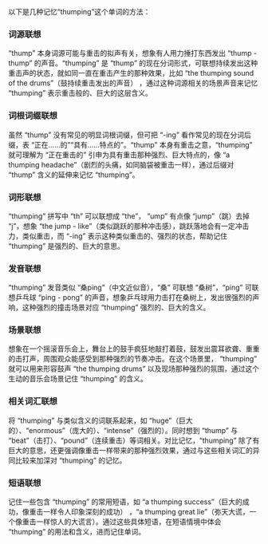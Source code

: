 以下是几种记忆“thumping”这个单词的方法：

### 词源联想
“thump” 本身词源可能与重击的拟声有关，想象有人用力捶打东西发出 “thump - thump” 的声音。“thumping” 是 “thump” 的现在分词形式，可联想持续发出这种重击声的状态，就如同一直在重击产生的那种效果，比如 “the thumping sound of the drums”（鼓持续重击发出的声音） ，通过这种词源相关的场景声音来记忆 “thumping” 表示重击般的、巨大的这层含义。

### 词根词缀联想
虽然 “thump” 没有常见的明显词根词缀，但可把 “-ing” 看作常见的现在分词后缀，表 “正在……的”“具有……特点的”。“thump” 本身有重击之意，“thumping” 就可理解为 “正在重击的” 引申为具有重击那种强烈、巨大特点的，像 “a thumping headache”（剧烈的头痛，如同脑袋被重击一样），通过后缀对 “thump” 含义的延伸来记忆 “thumping”。

### 词形联想
“thumping” 拼写中 “th” 可以联想成 “the”， “ump” 有点像 “jump”（跳）去掉 “j”，想象 “the jump - like”（类似跳跃的那种冲击感），跳跃落地会有一定冲击力，类似重击，而 “-ing” 表示这种类似重击的、强烈的状态，帮助记住 “thumping” 是强烈的、巨大的意思。

### 发音联想
“thumping” 发音类似 “桑ping”（中文近似音），“桑” 可联想 “桑树”，“ping” 可联想乒乓球 “ping - pong” 的声音，想象乒乓球用力击打在桑树上，发出很强烈的声响，这种强烈的撞击场景对应 “thumping” 强烈的、巨大的含义。

### 场景联想
想象在一个摇滚音乐会上，舞台上的鼓手疯狂地敲打着鼓，鼓发出震耳欲聋、重重的击打声，周围观众能感受到那种强烈的节奏冲击。在这个场景里， “thumping” 就可以用来形容鼓声 “the thumping drums” 以及现场那种强烈的氛围，通过这个生动的音乐会场景记住 “thumping” 的含义。

### 相关词汇联想
将 “thumping” 与类似含义的词联系起来，如 “huge”（巨大的）、“enormous”（庞大的）、“intense”（强烈的）。同时想到 “thump” 与 “beat”（击打）、“pound”（连续重击）等词相关。对比记忆，“thumping” 除了有巨大的意思，还更强调像重击一样带来的那种强烈效果，通过与这些相关词汇的异同比较来加深对 “thumping” 的记忆。

### 短语联想
记住一些包含 “thumping” 的常用短语，如 “a thumping success”（巨大的成功，像重击一样令人印象深刻的成功） ，“a thumping great lie”（弥天大谎，一个像重击一样惊人的大谎言）。通过这些具体短语，在短语情境中体会 “thumping” 的用法和含义，进而记住单词。 
